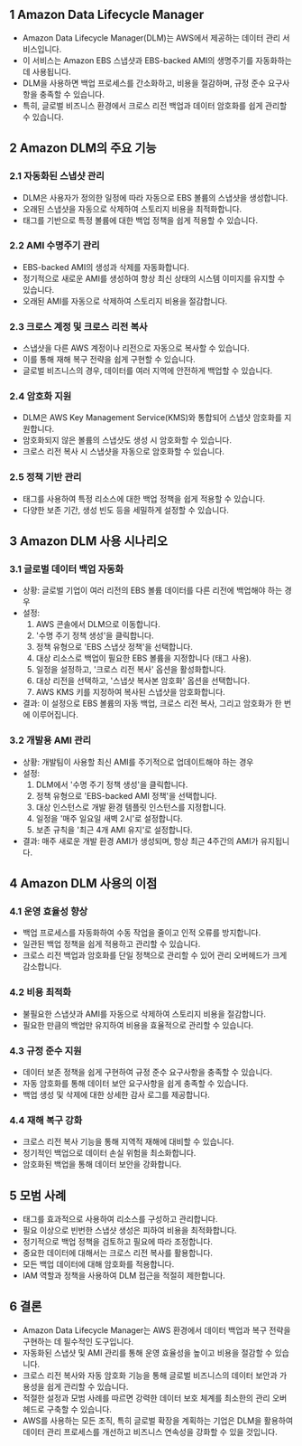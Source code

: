 ## 1 Amazon Data Lifecycle Manager

- Amazon Data Lifecycle Manager(DLM)는 AWS에서 제공하는 데이터 관리 서비스입니다.
- 이 서비스는 Amazon EBS 스냅샷과 EBS-backed AMI의 생명주기를 자동화하는 데 사용됩니다.
- DLM을 사용하면 백업 프로세스를 간소화하고, 비용을 절감하며, 규정 준수 요구사항을 충족할 수 있습니다.
- 특히, 글로벌 비즈니스 환경에서 크로스 리전 백업과 데이터 암호화를 쉽게 관리할 수 있습니다.



## 2 Amazon DLM의 주요 기능

### 2.1 자동화된 스냅샷 관리

- DLM은 사용자가 정의한 일정에 따라 자동으로 EBS 볼륨의 스냅샷을 생성합니다.
- 오래된 스냅샷을 자동으로 삭제하여 스토리지 비용을 최적화합니다.
- 태그를 기반으로 특정 볼륨에 대한 백업 정책을 쉽게 적용할 수 있습니다.



### 2.2 AMI 수명주기 관리

- EBS-backed AMI의 생성과 삭제를 자동화합니다.
- 정기적으로 새로운 AMI를 생성하여 항상 최신 상태의 시스템 이미지를 유지할 수 있습니다.
- 오래된 AMI를 자동으로 삭제하여 스토리지 비용을 절감합니다.



### 2.3 크로스 계정 및 크로스 리전 복사

- 스냅샷을 다른 AWS 계정이나 리전으로 자동으로 복사할 수 있습니다.
- 이를 통해 재해 복구 전략을 쉽게 구현할 수 있습니다.
- 글로벌 비즈니스의 경우, 데이터를 여러 지역에 안전하게 백업할 수 있습니다.



### 2.4 암호화 지원

- DLM은 AWS Key Management Service(KMS)와 통합되어 스냅샷 암호화를 지원합니다.
- 암호화되지 않은 볼륨의 스냅샷도 생성 시 암호화할 수 있습니다.
- 크로스 리전 복사 시 스냅샷을 자동으로 암호화할 수 있습니다.



### 2.5 정책 기반 관리

- 태그를 사용하여 특정 리소스에 대한 백업 정책을 쉽게 적용할 수 있습니다.
- 다양한 보존 기간, 생성 빈도 등을 세밀하게 설정할 수 있습니다.



## 3 Amazon DLM 사용 시나리오

### 3.1 글로벌 데이터 백업 자동화

- 상황: 글로벌 기업이 여러 리전의 EBS 볼륨 데이터를 다른 리전에 백업해야 하는 경우
- 설정:
	1. AWS 콘솔에서 DLM으로 이동합니다.
	2. '수명 주기 정책 생성'을 클릭합니다.
	3. 정책 유형으로 'EBS 스냅샷 정책'을 선택합니다.
	4. 대상 리소스로 백업이 필요한 EBS 볼륨을 지정합니다 (태그 사용).
	5. 일정을 설정하고, '크로스 리전 복사' 옵션을 활성화합니다.
	6. 대상 리전을 선택하고, '스냅샷 복사본 암호화' 옵션을 선택합니다.
	7. AWS KMS 키를 지정하여 복사된 스냅샷을 암호화합니다.
- 결과: 이 설정으로 EBS 볼륨의 자동 백업, 크로스 리전 복사, 그리고 암호화가 한 번에 이루어집니다.



### 3.2 개발용 AMI 관리

- 상황: 개발팀이 사용할 최신 AMI를 주기적으로 업데이트해야 하는 경우
- 설정:
  1. DLM에서 '수명 주기 정책 생성'을 클릭합니다.
  2. 정책 유형으로 'EBS-backed AMI 정책'을 선택합니다.
  3. 대상 인스턴스로 개발 환경 템플릿 인스턴스를 지정합니다.
  4. 일정을 '매주 일요일 새벽 2시'로 설정합니다.
  5. 보존 규칙을 '최근 4개 AMI 유지'로 설정합니다.
- 결과: 매주 새로운 개발 환경 AMI가 생성되며, 항상 최근 4주간의 AMI가 유지됩니다.



## 4 Amazon DLM 사용의 이점

### 4.1 운영 효율성 향상

- 백업 프로세스를 자동화하여 수동 작업을 줄이고 인적 오류를 방지합니다.
- 일관된 백업 정책을 쉽게 적용하고 관리할 수 있습니다.
- 크로스 리전 백업과 암호화를 단일 정책으로 관리할 수 있어 관리 오버헤드가 크게 감소합니다.



### 4.2 비용 최적화

- 불필요한 스냅샷과 AMI를 자동으로 삭제하여 스토리지 비용을 절감합니다.
- 필요한 만큼의 백업만 유지하여 비용을 효율적으로 관리할 수 있습니다.



### 4.3 규정 준수 지원

- 데이터 보존 정책을 쉽게 구현하여 규정 준수 요구사항을 충족할 수 있습니다.
- 자동 암호화를 통해 데이터 보안 요구사항을 쉽게 충족할 수 있습니다.
- 백업 생성 및 삭제에 대한 상세한 감사 로그를 제공합니다.



### 4.4 재해 복구 강화

- 크로스 리전 복사 기능을 통해 지역적 재해에 대비할 수 있습니다.
- 정기적인 백업으로 데이터 손실 위험을 최소화합니다.
- 암호화된 백업을 통해 데이터 보안을 강화합니다.



## 5 모범 사례

- 태그를 효과적으로 사용하여 리소스를 구성하고 관리합니다.
- 필요 이상으로 빈번한 스냅샷 생성은 피하여 비용을 최적화합니다.
- 정기적으로 백업 정책을 검토하고 필요에 따라 조정합니다.
- 중요한 데이터에 대해서는 크로스 리전 복사를 활용합니다.
- 모든 백업 데이터에 대해 암호화를 적용합니다.
- IAM 역할과 정책을 사용하여 DLM 접근을 적절히 제한합니다.



## 6 결론

- Amazon Data Lifecycle Manager는 AWS 환경에서 데이터 백업과 복구 전략을 구현하는 데 필수적인 도구입니다.
- 자동화된 스냅샷 및 AMI 관리를 통해 운영 효율성을 높이고 비용을 절감할 수 있습니다.
- 크로스 리전 복사와 자동 암호화 기능을 통해 글로벌 비즈니스의 데이터 보안과 가용성을 쉽게 관리할 수 있습니다.
- 적절한 설정과 모범 사례를 따르면 강력한 데이터 보호 체계를 최소한의 관리 오버헤드로 구축할 수 있습니다.
- AWS를 사용하는 모든 조직, 특히 글로벌 확장을 계획하는 기업은 DLM을 활용하여 데이터 관리 프로세스를 개선하고 비즈니스 연속성을 강화할 수 있을 것입니다.